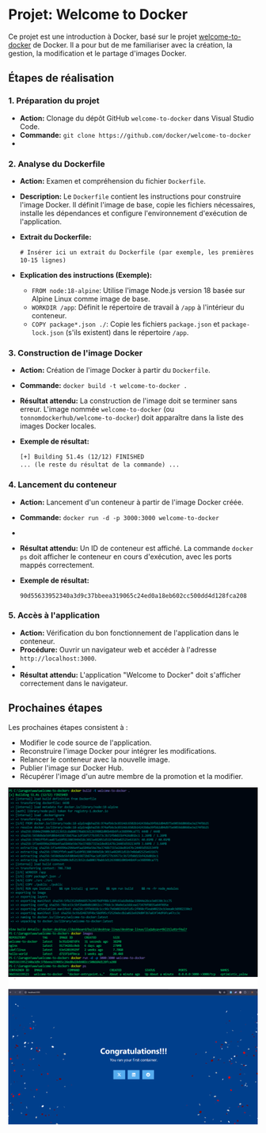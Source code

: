 # Projet: Welcome to Docker

Ce projet est une introduction à Docker, basé sur le projet [welcome-to-docker](https://github.com/docker/welcome-to-docker) de Docker. Il a pour but de me familiariser avec la création, la gestion, la modification et le partage d'images Docker.

## Étapes de réalisation

### 1. Préparation du projet

*   **Action:** Clonage du dépôt GitHub `welcome-to-docker` dans Visual Studio Code.
*   **Commande:** `git clone https://github.com/docker/welcome-to-docker`
*   

### 2. Analyse du Dockerfile

*   **Action:** Examen et compréhension du fichier `Dockerfile`.
*   **Description:** Le `Dockerfile` contient les instructions pour construire l'image Docker. Il définit l'image de base, copie les fichiers nécessaires, installe les dépendances et configure l'environnement d'exécution de l'application.
*   **Extrait du Dockerfile:**

    ```
    # Insérer ici un extrait du Dockerfile (par exemple, les premières 10-15 lignes)
    ```

*   **Explication des instructions (Exemple):**
    *   `FROM node:18-alpine`: Utilise l'image Node.js version 18 basée sur Alpine Linux comme image de base.
    *   `WORKDIR /app`: Définit le répertoire de travail à `/app` à l'intérieur du conteneur.
    *   `COPY package*.json ./`: Copie les fichiers `package.json` et `package-lock.json` (s'ils existent) dans le répertoire `/app`.

### 3. Construction de l'image Docker

*   **Action:** Création de l'image Docker à partir du `Dockerfile`.
*   **Commande:** `docker build -t welcome-to-docker .`

*   **Résultat attendu:** La construction de l'image doit se terminer sans erreur. L'image nommée `welcome-to-docker` (ou `tonnomdockerhub/welcome-to-docker`) doit apparaître dans la liste des images Docker locales.
*   **Exemple de résultat:**

    ```
    [+] Building 51.4s (12/12) FINISHED
    ... (le reste du résultat de la commande) ...
    ```

### 4. Lancement du conteneur

*   **Action:** Lancement d'un conteneur à partir de l'image Docker créée.
*   **Commande:** `docker run -d -p 3000:3000 welcome-to-docker`
*   
*   **Résultat attendu:** Un ID de conteneur est affiché. La commande `docker ps` doit afficher le conteneur en cours d'exécution, avec les ports mappés correctement.
*   **Exemple de résultat:**

    ```
    90d55633952340a3d9c37bbeea319065c24ed0a18eb602cc500dd4d128fca208
    ```

### 5. Accès à l'application

*   **Action:** Vérification du bon fonctionnement de l'application dans le conteneur.
*   **Procédure:** Ouvrir un navigateur web et accéder à l'adresse `http://localhost:3000`.
*   
*   **Résultat attendu:** L'application "Welcome to Docker" doit s'afficher correctement dans le navigateur.

## Prochaines étapes

Les prochaines étapes consistent à :

*   Modifier le code source de l'application.
*   Reconstruire l'image Docker pour intégrer les modifications.
*   Relancer le conteneur avec la nouvelle image.
*   Publier l'image sur Docker Hub.
*   Récupérer l'image d'un autre membre de la promotion et la modifier.

![alt text](image-Docker/image1.png)
![alt text](image-Docker/image2.png)



